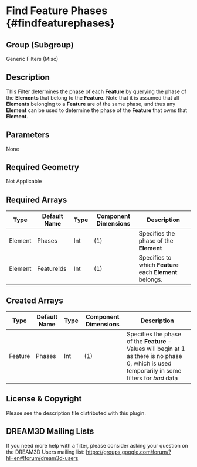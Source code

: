 Find Feature Phases {#findfeaturephases}
=============

## Group (Subgroup) ##
Generic Filters (Misc)

## Description ##
This Filter determines the phase of each **Feature** by querying the phase of the **Elements** that belong to the **Feature**.
Note that it is assumed that all **Elements** belonging to a **Feature** are of the same phase, and thus any **Element** can be used to determine the phase of the **Feature** that owns that **Element**.

## Parameters ##
None

## Required Geometry ##
Not Applicable

## Required Arrays ##
| Type | Default Name | Type | Component Dimensions | Description |
|------|--------------|-------------|---------|-----|
| Element | Phases | Int | (1) | Specifies the phase of the **Element** |
| Element | FeatureIds | Int | (1) | Specifies to which **Feature** each **Element** belongs. |

## Created Arrays ##
| Type | Default Name | Type | Component Dimensions | Description |
|------|--------------|-------------|---------|-----|
| Feature | Phases | Int | (1) | Specifies the phase of the **Feature** - Values will begin at 1 as there is no phase 0, which is used temporarily in some filters for *bad* data|


## License & Copyright ##

Please see the description file distributed with this plugin.

## DREAM3D Mailing Lists ##

If you need more help with a filter, please consider asking your question on the DREAM3D Users mailing list:
https://groups.google.com/forum/?hl=en#!forum/dream3d-users


